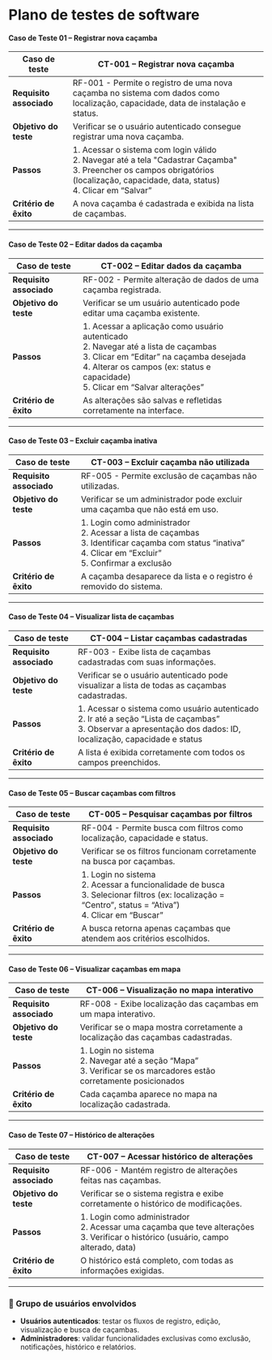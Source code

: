# Plano de testes de software

#### **Caso de Teste 01 – Registrar nova caçamba**

| **Caso de teste**       | CT-001 – Registrar nova caçamba                                                                                                                                                                  |
| ----------------------- | ------------------------------------------------------------------------------------------------------------------------------------------------------------------------------------------------ |
| **Requisito associado** | RF-001 - Permite o registro de uma nova caçamba no sistema com dados como localização, capacidade, data de instalação e status.                                                                  |
| **Objetivo do teste**   | Verificar se o usuário autenticado consegue registrar uma nova caçamba.                                                                                                                          |
| **Passos**              | 1. Acessar o sistema com login válido <br> 2. Navegar até a tela "Cadastrar Caçamba" <br> 3. Preencher os campos obrigatórios (localização, capacidade, data, status) <br> 4. Clicar em “Salvar” |
| **Critério de êxito**   | A nova caçamba é cadastrada e exibida na lista de caçambas.                                                                                                                                      |

---

#### **Caso de Teste 02 – Editar dados da caçamba**

| **Caso de teste**       | CT-002 – Editar dados da caçamba                                                                                                                                                                                                 |
| ----------------------- | -------------------------------------------------------------------------------------------------------------------------------------------------------------------------------------------------------------------------------- |
| **Requisito associado** | RF-002 - Permite alteração de dados de uma caçamba registrada.                                                                                                                                                                   |
| **Objetivo do teste**   | Verificar se um usuário autenticado pode editar uma caçamba existente.                                                                                                                                                           |
| **Passos**              | 1. Acessar a aplicação como usuário autenticado <br> 2. Navegar até a lista de caçambas <br> 3. Clicar em “Editar” na caçamba desejada <br> 4. Alterar os campos (ex: status e capacidade) <br> 5. Clicar em “Salvar alterações” |
| **Critério de êxito**   | As alterações são salvas e refletidas corretamente na interface.                                                                                                                                                                 |

---

#### **Caso de Teste 03 – Excluir caçamba inativa**

| **Caso de teste**       | CT-003 – Excluir caçamba não utilizada                                                                                                                                    |
| ----------------------- | ------------------------------------------------------------------------------------------------------------------------------------------------------------------------- |
| **Requisito associado** | RF-005 - Permite exclusão de caçambas não utilizadas.                                                                                                                     |
| **Objetivo do teste**   | Verificar se um administrador pode excluir uma caçamba que não está em uso.                                                                                               |
| **Passos**              | 1. Login como administrador <br> 2. Acessar a lista de caçambas <br> 3. Identificar caçamba com status “inativa” <br> 4. Clicar em “Excluir” <br> 5. Confirmar a exclusão |
| **Critério de êxito**   | A caçamba desaparece da lista e o registro é removido do sistema.                                                                                                         |

---

#### **Caso de Teste 04 – Visualizar lista de caçambas**

| **Caso de teste**       | CT-004 – Listar caçambas cadastradas                                                                                                                                     |
| ----------------------- | ------------------------------------------------------------------------------------------------------------------------------------------------------------------------ |
| **Requisito associado** | RF-003 - Exibe lista de caçambas cadastradas com suas informações.                                                                                                       |
| **Objetivo do teste**   | Verificar se o usuário autenticado pode visualizar a lista de todas as caçambas cadastradas.                                                                             |
| **Passos**              | 1. Acessar o sistema como usuário autenticado <br> 2. Ir até a seção “Lista de caçambas” <br> 3. Observar a apresentação dos dados: ID, localização, capacidade e status |
| **Critério de êxito**   | A lista é exibida corretamente com todos os campos preenchidos.                                                                                                          |

---

#### **Caso de Teste 05 – Buscar caçambas com filtros**

| **Caso de teste**       | CT-005 – Pesquisar caçambas por filtros                                                                                                                            |
| ----------------------- | ------------------------------------------------------------------------------------------------------------------------------------------------------------------ |
| **Requisito associado** | RF-004 - Permite busca com filtros como localização, capacidade e status.                                                                                          |
| **Objetivo do teste**   | Verificar se os filtros funcionam corretamente na busca por caçambas.                                                                                              |
| **Passos**              | 1. Login no sistema <br> 2. Acessar a funcionalidade de busca <br> 3. Selecionar filtros (ex: localização = “Centro”, status = “Ativa”) <br> 4. Clicar em “Buscar” |
| **Critério de êxito**   | A busca retorna apenas caçambas que atendem aos critérios escolhidos.                                                                                              |

---

#### **Caso de Teste 06 – Visualizar caçambas em mapa**

| **Caso de teste**       | CT-006 – Visualização no mapa interativo                                                                                  |
| ----------------------- | ------------------------------------------------------------------------------------------------------------------------- |
| **Requisito associado** | RF-008 - Exibe localização das caçambas em um mapa interativo.                                                            |
| **Objetivo do teste**   | Verificar se o mapa mostra corretamente a localização das caçambas cadastradas.                                           |
| **Passos**              | 1. Login no sistema <br> 2. Navegar até a seção “Mapa” <br> 3. Verificar se os marcadores estão corretamente posicionados |
| **Critério de êxito**   | Cada caçamba aparece no mapa na localização cadastrada.                                                                   |

---

#### **Caso de Teste 07 – Histórico de alterações**

| **Caso de teste**       | CT-007 – Acessar histórico de alterações                                                                                                  |
| ----------------------- | ----------------------------------------------------------------------------------------------------------------------------------------- |
| **Requisito associado** | RF-006 - Mantém registro de alterações feitas nas caçambas.                                                                               |
| **Objetivo do teste**   | Verificar se o sistema registra e exibe corretamente o histórico de modificações.                                                         |
| **Passos**              | 1. Login como administrador <br> 2. Acessar uma caçamba que teve alterações <br> 3. Verificar o histórico (usuário, campo alterado, data) |
| **Critério de êxito**   | O histórico está completo, com todas as informações exigidas.                                                                             |

---

### 👥 Grupo de usuários envolvidos

* **Usuários autenticados**: testar os fluxos de registro, edição, visualização e busca de caçambas.
* **Administradores**: validar funcionalidades exclusivas como exclusão, notificações, histórico e relatórios.

